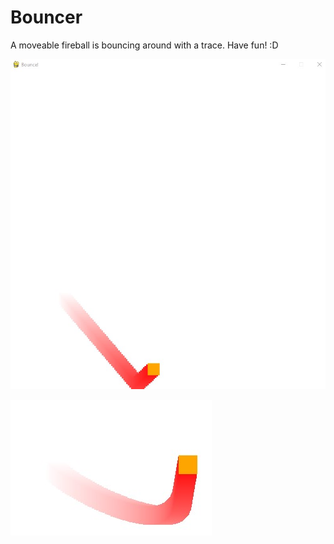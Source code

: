 # Bouncer
 A moveable fireball is bouncing around with a trace. Have fun! :D

![](https://github.com/TimoBlum/Bouncer/blob/main/bouncer%201.jpg "")

![](https://github.com/TimoBlum/Bouncer/blob/main/bouncer%202.jpg "")
